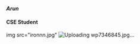 <i><b>Arun</b></i>
#### CSE Student
img src="ironnn.jpg"
![Uploading wp7346845.jpg…](C:\Users\admin\Desktop\wp7346845.jpg)

